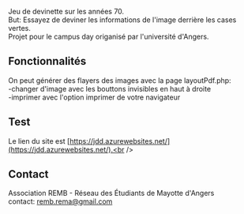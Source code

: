 Jeu de devinette sur les années 70.<br />
But: Essayez de deviner les informations de l'image derrière les cases vertes.<br />
Projet pour le campus day origanisé par l'université d'Angers.<br />

## Fonctionnalités
On peut générer des flayers des images avec la page layoutPdf.php:<br />
	-changer d'image avec les bouttons invisibles en haut à droite<br />
	-imprimer avec l'option imprimer de votre navigateur<br />

## Test
Le lien du site est [https://jdd.azurewebsites.net/](https://jdd.azurewebsites.net/).<br />

## Contact
Association REMB - Réseau des Étudiants de Mayotte d'Angers<br />
contact: remb.rema@gmail.com
